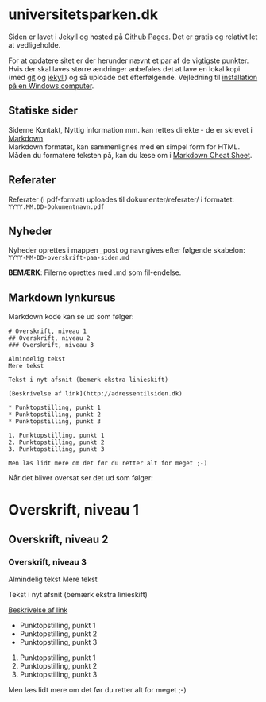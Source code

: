 # universitetsparken.dk
Siden er lavet i [Jekyll](http://jekyllrb.com/) og hosted på [Github Pages](https://pages.github.com/). Det er gratis og relativt let at vedligeholde.

For at opdatere sitet er der herunder nævnt et par af de vigtigste punkter. Hvis der skal laves større ændringer anbefales det at lave en lokal kopi (med [git](https://git-scm.com/) og [jekyll](http://jekyllrb.com/)) og så uploade det efterfølgende. Vejledning til [installation på en Windows computer](https://labs.sverrirs.com/jekyll/).

## Statiske sider
Siderne Kontakt, Nyttig information mm. kan rettes direkte - de er skrevet i [Markdown](https://en.wikipedia.org/wiki/Markdown)  
Markdown formatet, kan sammenlignes med en simpel form for HTML. Måden du formatere teksten på, kan du læse om i [Markdown Cheat Sheet](https://github.com/adam-p/markdown-here/wiki/Markdown-Cheatsheet).


## Referater
Referater (i pdf-format) uploades til dokumenter/referater/ i formatet:
`YYYY.MM.DD-Dokumentnavn.pdf`


## Nyheder
Nyheder oprettes i mappen _post og navngives efter følgende skabelon:
`YYYY-MM-DD-overskrift-paa-siden.md`

**BEMÆRK**: Filerne oprettes med .md som fil-endelse.

## Markdown lynkursus

Markdown kode kan se ud som følger:
```
# Overskrift, niveau 1
## Overskrift, niveau 2
### Overskrift, niveau 3

Almindelig tekst
Mere tekst

Tekst i nyt afsnit (bemærk ekstra linieskift)

[Beskrivelse af link](http://adressentilsiden.dk)

* Punktopstilling, punkt 1
* Punktopstilling, punkt 2
* Punktopstilling, punkt 3

1. Punktopstilling, punkt 1
2. Punktopstilling, punkt 2
3. Punktopstilling, punkt 3

Men læs lidt mere om det før du retter alt for meget ;-)

```
Når det bliver oversat ser det ud som følger:


# Overskrift, niveau 1
## Overskrift, niveau 2
### Overskrift, niveau 3

Almindelig tekst
Mere tekst

Tekst i nyt afsnit (bemærk ekstra linieskift)

[Beskrivelse af link](http://adressentilsiden.dk)

* Punktopstilling, punkt 1
* Punktopstilling, punkt 2
* Punktopstilling, punkt 3

1. Punktopstilling, punkt 1
2. Punktopstilling, punkt 2
3. Punktopstilling, punkt 3

Men læs lidt mere om det før du retter alt for meget ;-)